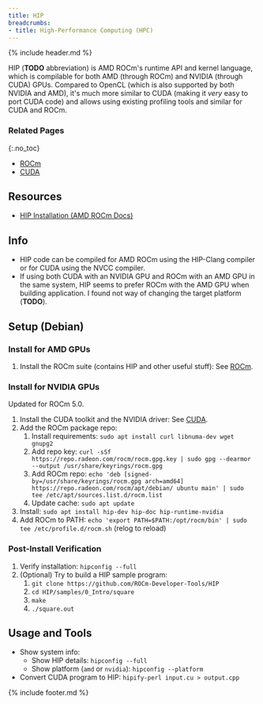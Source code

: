 ```yaml
---
title: HIP
breadcrumbs:
- title: High-Performance Computing (HPC)
---
```

{% include header.md %}

HIP (**TODO** abbreviation) is AMD ROCm's runtime API and kernel language, which is compilable for both AMD (through ROCm) and NVIDIA (through CUDA) GPUs.
Compared to OpenCL (which is also supported by both NVIDIA and AMD), it's much more similar to CUDA (making it _very_ easy to port CUDA code) and allows using existing profiling tools and similar for CUDA and ROCm.

### Related Pages
{:.no_toc}

- [ROCm](/config/hpc/rocm/)
- [CUDA](/config/hpc/cuda/)

## Resources

- [HIP Installation (AMD ROCm Docs)](https://rocmdocs.amd.com/en/latest/Installation_Guide/HIP-Installation.html)

## Info

- HIP code can be compiled for AMD ROCm using the HIP-Clang compiler or for CUDA using the NVCC compiler.
- If using both CUDA with an NVIDIA GPU and ROCm with an AMD GPU in the same system, HIP seems to prefer ROCm with the AMD GPU when building application. I found not way of changing the target platform (**TODO**).

## Setup (Debian)

### Install for AMD GPUs

1. Install the ROCm suite (contains HIP and other useful stuff): See [ROCm](../rocm/).

### Install for NVIDIA GPUs

Updated for ROCm 5.0.

1. Install the CUDA toolkit and the NVIDIA driver: See [CUDA](../cuda/).
1. Add the ROCm package repo:
    1. Install requirements: `sudo apt install curl libnuma-dev wget gnupg2`
    1. Add repo key: `curl -sSf https://repo.radeon.com/rocm/rocm.gpg.key | sudo gpg --dearmor --output /usr/share/keyrings/rocm.gpg`
    1. Add ROCm repo: `echo 'deb [signed-by=/usr/share/keyrings/rocm.gpg arch=amd64] https://repo.radeon.com/rocm/apt/debian/ ubuntu main' | sudo tee /etc/apt/sources.list.d/rocm.list`
    1. Update cache: `sudo apt update`
1. Install: `sudo apt install hip-dev hip-doc hip-runtime-nvidia`
1. Add ROCm to PATH: `echo 'export PATH=$PATH:/opt/rocm/bin' | sudo tee /etc/profile.d/rocm.sh` (relog to reload)

### Post-Install Verification

1. Verify installation: `hipconfig --full`
1. (Optional) Try to build a HIP sample program:
    1. `git clone https://github.com/ROCm-Developer-Tools/HIP`
    1. `cd HIP/samples/0_Intro/square`
    1. `make`
    1. `./square.out`

## Usage and Tools

- Show system info:
    - Show HIP details: `hipconfig --full`
    - Show platform (`amd` or `nvidia`): `hipconfig --platform`
- Convert CUDA program to HIP: `hipify-perl input.cu > output.cpp`

{% include footer.md %}
